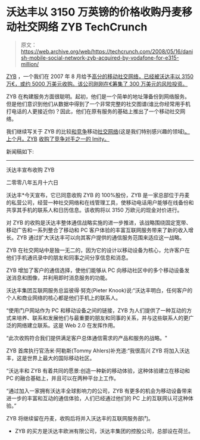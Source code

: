 # 沃达丰以 3150 万英镑的价格收购丹麦移动社交网络 ZYB TechCrunch

> 原文：<https://web.archive.org/web/https://techcrunch.com/2008/05/16/danish-mobile-social-network-zyb-acquired-by-vodafone-for-e315-million/>

 [](https://web.archive.org/web/20221207012838/http://www.crunchbase.com/company/zyb) [ZYB](https://web.archive.org/web/20221207012838/http://www.zyb.com/) ，一个我们在 2007 年 8 月给予[高分的移动社交网络，已经被沃达丰以 3150 万€，或约 5000 万美元收购。该公司刚刚在€筹集了 300 万美元的风险投资。](https://web.archive.org/web/20221207012838/http://www.beta.techcrunch.com/2007/08/21/zyb-the-mobile-social-network/)

ZYB 在构建服务方面很聪明。起初，他们是一个简单的地址簿备份到网络服务。但是他们意识到他们从数据中得到了一个非常完整的社交图谱(谁比你经常用手机打电话的人更接近你)？因此，他们在原有服务的基础上推出了一个移动社交网络。

我们继续写关于 ZYB 的比较[和](https://web.archive.org/web/20221207012838/http://www.beta.techcrunch.com/2007/08/24/mocospace-has-strong-growth-race-to-be-myspace-for-mobile/)[竞争](https://web.archive.org/web/20221207012838/http://www.beta.techcrunch.com/2007/09/11/the-holy-grail-for-mobile-social-networks/)移动[社交网络](https://web.archive.org/web/20221207012838/http://www.beta.techcrunch.com/2007/12/06/limejuices-mobile-social-network-its-easy-and-so-people-may-use-it/)(这是我们特别感兴趣的领域[)。上个月。ZYB](https://web.archive.org/web/20221207012838/http://www.beta.techcrunch.com/2008/02/23/will-there-be-an-iphone-only-social-network/) [收购了竞争对手之一的 Imity。](https://web.archive.org/web/20221207012838/http://www.beta.techcrunch.com/2008/04/22/confirmed-zyb-bought-imity/)

新闻稿如下:

* * *

沃达丰宣布收购 ZYB

二零零八年五月十六日

沃达丰*今天宣布，它已同意收购 ZYB 的 100%股份，ZYB 是一家总部位于丹麦的私营公司，经营一种社交网络和在线管理工具，使移动电话用户能够在线备份和共享其手机的联系人和日历信息。该收购将以 3150 万欧元的现金对价进行。

对 ZYB 的收购是沃达丰整体通信战略实施的进一步推进，该战略围绕固定宽带、移动广告和一系列整合了移动和 PC 客户体验的丰富互联网服务带来了新的收入增长。ZYB 通过扩大沃达丰可以向其客户提供的通信服务范围来适应这一战略。

ZYB 在社交网站中是独一无二的，因为它的设计以移动设备为核心，允许客户在他们手机通讯录中的朋友和同事之间分享信息和消息。

ZYB 增加了客户的通信选择，使他们能够从 PC 向移动社区中的多个移动设备发送消息和图像，并利用即时消息服务的功能。

沃达丰集团互联网服务总监彼得·努克(Pieter Knook)说:“沃达丰明白，任何客户的个人和商业网络的核心都是他们手机上的联系人。

“使用门户网站作为 PC 和移动设备之间的链接，ZYB 为人们提供了一种互动的方式来培养、联系和发展他们与最重要的朋友和同事的关系，并与这些联系人的更广泛的网络建立联系。这是 Web 2.0 在发挥作用。

“此次收购符合我们提供满足客户总体通信需求的产品和服务的战略。"

ZYB 首席执行官汤米·阿勒斯(Tommy Ahlers)补充道:“我很高兴 ZYB 将加入沃达丰，这是世界上最大的国际移动社区。

“沃达丰和 ZYB 有着共同的愿景:创造一种新的移动体验，这种体验建立在移动和 PC 的融合基础上，并且可以在两种平台上工作。

“通过加入一家拥有沃达丰全球影响力的公司，ZYB 有更多的机会为移动设备带来进一步的丰富和互动的通信体验，人们已经通过他们的 PC 上的互联网认可这种体验。”

ZYB 将继续留在丹麦，收购后将并入沃达丰的互联网服务部门。

* ZYB 的买方是沃达丰欧洲有限公司，沃达丰集团的控股公司，总部设在荷兰。